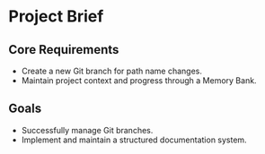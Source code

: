 # Project Brief

## Core Requirements
- Create a new Git branch for path name changes.
- Maintain project context and progress through a Memory Bank.

## Goals
- Successfully manage Git branches.
- Implement and maintain a structured documentation system.
